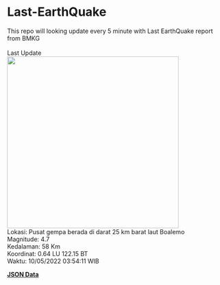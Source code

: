 # Last-EarthQuake
This repo will looking update every 5 minute with Last EarthQuake report from BMKG
<br>
<br>
Last Update
<br>
<img src="https://ews.bmkg.go.id/TEWS/data/20220510035411.mmi.jpg" width="400"/>
<br>
Lokasi: Pusat gempa berada di darat 25 km barat laut Boalemo <br>
Magnitude: 4.7 <br>
Kedalaman: 58 Km <br>
Koordinat: 0.64 LU 122.15 BT <br>
Waktu: 10/05/2022 03:54:11 WIB <br>

<a href="./data/data.json">**JSON Data**</a>
